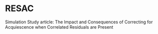 # RESAC
Simulation Study article: The Impact and Consequences of Correcting for Acquiescence when Correlated Residuals are Present
